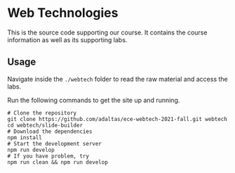 
# Web Technologies

This is the source code supporting our course. It contains the course information as well as its supporting labs.

## Usage

Navigate inside the `./webtech` folder to read the raw material and access the labs.

Run the following commands to get the site up and running.

```
# Clone the repository
git clone https://github.com/adaltas/ece-webtech-2021-fall.git webtech
cd webtech/slide-builder
# Download the dependencies
npm install
# Start the development server
npm run develop
# If you have problem, try
npm run clean && npm run develop
```
